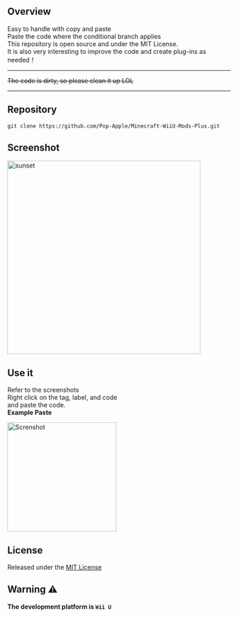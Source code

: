 ## Overview

Easy to handle with copy and paste  
Paste the code where the conditional branch applies  
This repository is open source and under the MIT License.  
It is also very interesting to improve the code and create plug-ins as needed！  

---

~~The code is dirty, so please clean it up LOL~~

---

## Repository

```
git clone https://github.com/Pop-Apple/Minecraft-WiiU-Mods-Plus.git
```

## Screenshot

<img width="436" alt="sunset" src="https://user-images.githubusercontent.com/101918076/201359400-25ce9dc3-79cf-4a5e-9992-cd1b02d821e3.png">

## Use it

Refer to the screenshots  
Right click on the tag, label, and code  
and paste the code.  
**Example Paste**

<img width="246" alt="Screnshot" src="https://user-images.githubusercontent.com/101918076/177020251-2f1b10e8-58e9-46ad-ae98-02f8ef47de13.png">

## License

Released under the [MIT License](https://github.com/Pop-Apple/Universal-MC-Editor-Mod/blob/main/LICENSE)

## Warning ⚠

**The development platform is `Wii U`**

<!--
![C#](https://img.shields.io/badge/c%23-%23239120.svg?style=for-the-badge&logo=c-sharp&logoColor=white)
![Wii U](https://img.shields.io/badge/Wii%20U-8B8B8B?style=for-the-badge&logo=wiiu&logoColor=white)
-->
